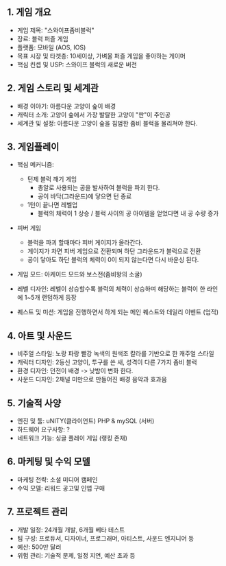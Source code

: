 ## 1. 게임 개요
- 게임 제목: "스와이프좀비블럭"
- 장르: 블럭 퍼즐 게임
- 플랫폼: 모바일 (AOS, IOS)
- 목표 시장 및 타겟층: 10세이상, 가벼울 퍼즐 게임을 좋아하는 게이머
- 핵심 컨셉 및 USP: 스와이프 블럭의 새로운 버전 

## 2. 게임 스토리 및 세계관
- 배경 이야기: 아름다운 고양이 숲이 배경
- 캐릭터 소개: 고양이 숲에서 가장 발랄한 고양이 "판"이 주인공 
- 세계관 및 설정: 아름다운 고양이 숲을 침범한 좀비 블럭을 물리쳐야 한다.

## 3. 게임플레이
- 핵심 메커니즘:
  - 턴제 블럭 깨기 게임
    - 총알로 사용되는 공을 발사하여 블럭을 파괴 한다.
    - 공이 바닥(그라운드)에 닿으면 턴 종료 
  - 1턴이 끝나면 레벨업
    - 블럭의 체력이 1 상승 / 블럭 사이의 공 아이템을 얻었다면 내 공 수량 증가
 
- 피버 게임 
  - 블럭을 파괴 할때마다 피버 게이지가 올라간다.
  - 게이지가 차면 피버 게임으로 전환되며 하단 그라운드가 블럭으로 전환
  - 공이 닿아도 하단 블럭의 체력이 0이 되지 않는다면 다시 바운싱 된다.  
 
- 게임 모드: 아케이드 모드와 보스전(좀비왕의 소굴)
- 레벨 디자인: 레벨이 상승할수록 블럭의 체력이 상승하며 해당하는 블럭이 한 라인에 1~5개 랜덤하게 등장
- 퀘스트 및 미션: 게임을 진행하면서 하게 되는 메인 퀘스트와 데일리 이벤트 (업적)

## 4. 아트 및 사운드
- 비주얼 스타일: 노랑 파랑 빨강 녹색의 원색조 칼라를 기반으로 한 캐주얼 스타일 
- 캐릭터 디자인: 2등신 고양이, 투구를 쓴 새, 성격이 다른 7가지 좀비 블럭
- 환경 디자인: 던전이 배경 -> 낮밤이 변화 한다.
- 사운드 디자인: 2채널 미만으로 만들어진 배경 음악과 효과음

## 5. 기술적 사양
- 엔진 및 툴: uNITY(클라이언트) PHP & mySQL (서버)
- 하드웨어 요구사항: ?
- 네트워크 기능: 싱글 플레이 게임 (랭킹 존재) 

## 6. 마케팅 및 수익 모델
- 마케팅 전략: 소셜 미디어 캠페인 
- 수익 모델: 리워드 공고및 인앱 구매

## 7. 프로젝트 관리
- 개발 일정: 24개월 개발, 6개월 베타 테스트
- 팀 구성: 프로듀서, 디자이너, 프로그래머, 아티스트, 사운드 엔지니어 등
- 예산: 500만 달러
- 위험 관리: 기술적 문제, 일정 지연, 예산 초과 등
